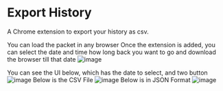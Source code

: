 # Export History

A Chrome extension to export your history as csv.

You can load the packet in any browser 
Once the extension is added, you can select the date and time how long back you want to go and download the browser till that date
![image](https://user-images.githubusercontent.com/32207327/204031563-b4289f97-f528-4461-adec-24abfe7a1c0e.png)

You can see the UI below, which has the date to select, and two button 
![image](https://user-images.githubusercontent.com/32207327/204031458-a20d6374-b8d6-4b86-9cd0-cc7b105e6d89.png)
Below is the CSV File
![image](https://user-images.githubusercontent.com/32207327/204031355-9c98af96-5326-494e-8b0c-5fe83bc85ee8.png)
Below is in JSON Format
![image](https://user-images.githubusercontent.com/32207327/204031651-47232284-efae-4b29-b254-46d947ac5018.png)

